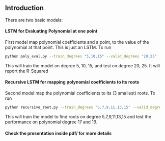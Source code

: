 ## Introduction
There are two basic models:

#### LSTM for Evaluating Polynomial at one point
First model map polynomial coefficients and a point, to the value of the
   polynomial at that point. This is just an LSTM. To run

```bash
python poly_eval.py --train_degrees "5,10,15" --valid_degrees "20,25"
```

This will train the model on degree 5, 10, 15, and test on degree 20, 25. It
will report the R-Squared

#### Recursive LSTM for mapping polynomial coefficients to its roots
Second model map the polynomial coefficients to its (3 smallest) roots. 
To run

```bash
python recursive_root.py --train_degrees "5,7,9,11,13,15" --valid_degrees "17,19"
```

This will train the model to find roots on degree 5,7,9,11,13,15 and test the performance on polynomial degree 17 and 19.

#### Check the presentation inside pdf/ for more details
